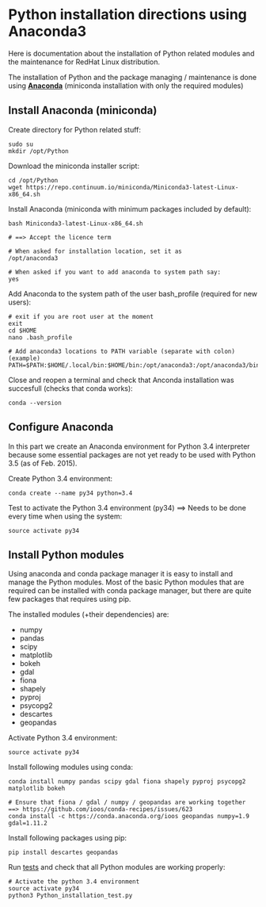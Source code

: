 # Python installation directions using Anaconda3

Here is documentation about the installation of Python related modules and the maintenance for RedHat Linux distribution. 

The installation of Python and the package managing / maintenance is done using __[Anaconda](https://www.continuum.io/why-anaconda)__ 
(miniconda installation with only the required modules)

## Install Anaconda (miniconda)

Create directory for Python related stuff:

    sudo su 
    mkdir /opt/Python
        
Download the miniconda installer script:

    cd /opt/Python
    wget https://repo.continuum.io/miniconda/Miniconda3-latest-Linux-x86_64.sh

Install Anaconda (miniconda with minimum packages included by default):

    bash Miniconda3-latest-Linux-x86_64.sh
    
    # ==> Accept the licence term
     
    # When asked for installation location, set it as
    /opt/anaconda3
    
    # When asked if you want to add anaconda to system path say:
    yes
    
Add Anaconda to the system path of the user bash_profile (required for new users):

    # exit if you are root user at the moment
    exit
    cd $HOME
    nano .bash_profile
    
    # Add anaconda3 locations to PATH variable (separate with colon) (example)
    PATH=$PATH:$HOME/.local/bin:$HOME/bin:/opt/anaconda3:/opt/anaconda3/bin
    
Close and reopen a terminal and check that Anconda installation was succesfull (checks that conda works):

    conda --version
    
## Configure Anaconda

In this part we create an Anaconda environment for Python 3.4 interpreter because some essential packages are 
not yet ready to be used with Python 3.5 (as of Feb. 2015). 

Create Python 3.4 environment:

    conda create --name py34 python=3.4
    
Test to activate the Python 3.4 environment (py34) ==> Needs to be done every time when using the system:
    
    source activate py34
    
## Install Python modules

Using anaconda and conda package manager it is easy to install and manage the Python modules. Most of the basic Python modules that are required 
can be installed with conda package manager, but there are quite few packages that requires using pip.

The installed modules (+their dependencies) are:

   - numpy
   - pandas
   - scipy
   - matplotlib
   - bokeh
   - gdal
   - fiona
   - shapely
   - pyproj
   - psycopg2
   - descartes
   - geopandas
       
Activate Python 3.4 environment:
 
    source activate py34
   
Install following modules using conda:

    conda install numpy pandas scipy gdal fiona shapely pyproj psycopg2 matplotlib bokeh
    
    # Ensure that fiona / gdal / numpy / geopandas are working together ==> https://github.com/ioos/conda-recipes/issues/623 
    conda install -c https://conda.anaconda.org/ioos geopandas numpy=1.9 gdal=1.11.2
    
Install following packages using pip:

    pip install descartes geopandas 

Run [tests](Python_installation_test.py) and check that all Python modules are working properly:
   
    # Activate the python 3.4 environment
    source activate py34
    python3 Python_installation_test.py  
    


